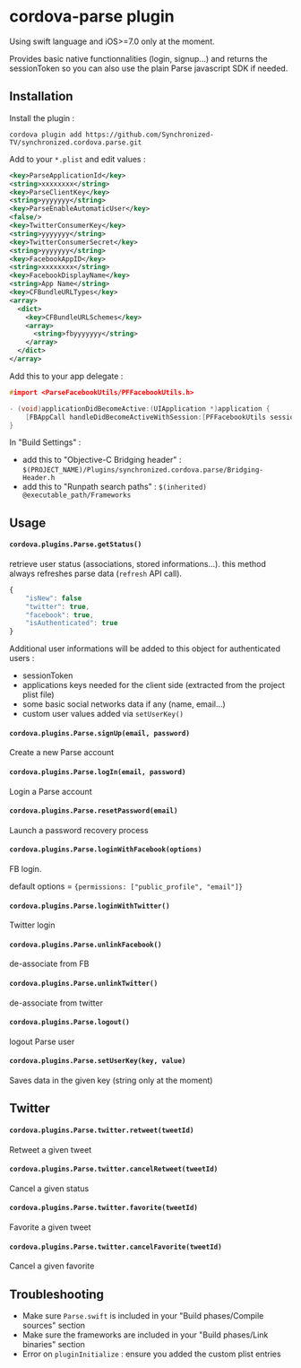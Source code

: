 # cordova-parse plugin

Using swift language and iOS>=7.0 only at the moment.

Provides basic native functionnalities (login, signup...) and returns the sessionToken so you can also use the plain Parse javascript SDK if needed.

## Installation

Install the plugin :

`cordova plugin add https://github.com/Synchronized-TV/synchronized.cordova.parse.git`

Add to your `*.plist` and edit values :

```xml
<key>ParseApplicationId</key>
<string>xxxxxxxx</string>
<key>ParseClientKey</key>
<string>yyyyyyy</string>
<key>ParseEnableAutomaticUser</key>
<false/>
<key>TwitterConsumerKey</key>
<string>yyyyyyy</string>
<key>TwitterConsumerSecret</key>
<string>yyyyyyy</string>
<key>FacebookAppID</key>
<string>xxxxxxxx</string>
<key>FacebookDisplayName</key>
<string>App Name</string>
<key>CFBundleURLTypes</key>
<array>
  <dict>
    <key>CFBundleURLSchemes</key>
    <array>
      <string>fbyyyyyyy</string>
    </array>
  </dict>
</array>
```

Add this to your app delegate :

```c
#import <ParseFacebookUtils/PFFacebookUtils.h>

- (void)applicationDidBecomeActive:(UIApplication *)application {
    [FBAppCall handleDidBecomeActiveWithSession:[PFFacebookUtils session]];
}
```

In "Build Settings" :

 - add this to "Objective-C Bridging header" : `$(PROJECT_NAME)/Plugins/synchronized.cordova.parse/Bridging-Header.h`
 - add this to "Runpath search paths" : `$(inherited) @executable_path/Frameworks`

## Usage

#### `cordova.plugins.Parse.getStatus()`

retrieve user status (associations, stored informations...).
this method always refreshes parse data (`refresh` API call).

```js
{
    "isNew": false
    "twitter": true,
    "facebook": true,
    "isAuthenticated": true
}
```

Additional user informations will be added to this object for authenticated users :
 - sessionToken
 - applications keys needed for the client side (extracted from the project plist file)
 - some basic social networks data if any (name, email...)
 - custom user values added via `setUserKey()`


#### `cordova.plugins.Parse.signUp(email, password)`

Create a new Parse account

#### `cordova.plugins.Parse.logIn(email, password)`

Login a Parse account

#### `cordova.plugins.Parse.resetPassword(email)`

Launch a password recovery process

#### `cordova.plugins.Parse.loginWithFacebook(options)`

FB login.

default options = `{permissions: ["public_profile", "email"]}`

#### `cordova.plugins.Parse.loginWithTwitter()`

Twitter login

#### `cordova.plugins.Parse.unlinkFacebook()`

de-associate from FB

#### `cordova.plugins.Parse.unlinkTwitter()`

de-associate from twitter

#### `cordova.plugins.Parse.logout()`

logout Parse user

#### `cordova.plugins.Parse.setUserKey(key, value)`

Saves data in the given key (string only at the moment)

## Twitter

#### `cordova.plugins.Parse.twitter.retweet(tweetId)`

Retweet a given tweet

#### `cordova.plugins.Parse.twitter.cancelRetweet(tweetId)`

Cancel a given status

#### `cordova.plugins.Parse.twitter.favorite(tweetId)`

Favorite a given tweet

#### `cordova.plugins.Parse.twitter.cancelFavorite(tweetId)`

Cancel a given favorite


## Troubleshooting

 - Make sure `Parse.swift` is included in your "Build phases/Compile sources" section
 - Make sure the frameworks are included in your "Build phases/Link binaries" section
 - Error on `pluginInitialize` : ensure you added the custom plist entries
